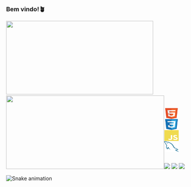 ### Bem vindo!🪴


<div>
  <img  height="200" width="400em" src="https://github-readme-stats.vercel.app/api?username=GuilhemeBorin&show_icons=true&theme=dark&include_all_commits=true&count_private=true"/>
  <img  align="left" height="200" width="430em"  src="https://github-readme-stats.vercel.app/api/top-langs/?username=GuilhemeBorin&layout=compact&langs_count=16&theme=dark"/>
</div>
<br>

<div style="display: inline_block"><br>
  <img align="center" alt="Borin-HTML" height="30" width="40" src="https://raw.githubusercontent.com/devicons/devicon/master/icons/html5/html5-original.svg">
  <img align="center" alt="Borin-CSS" height="30" width="40" src="https://raw.githubusercontent.com/devicons/devicon/master/icons/css3/css3-original.svg">
  <img align="center" alt="Borin-JS" height="30" width="40" src="https://raw.githubusercontent.com/devicons/devicon/master/icons/javascript/javascript-plain.svg">
  <img align="center" alt="Borin-Mysql" height="30" width="40" src= "https://raw.githubusercontent.com/devicons/devicon/master/icons/mysql/mysql-original.svg">
  <br
  <link rel="stylesheet" type='text/css' href="https://cdn.jsdelivr.net/gh/devicons/devicon@latest/devicon.min.css" />

  <link rel="stylesheet" type='text/css' href="https://cdn.jsdelivr.net/gh/devicons/devicon@latest/devicon.min.css" />

</div>

 ##

<div> 
  <a href="https://instagram.com/gborin_" target="_blank"><img src="https://img.shields.io/badge/-Instagram-%23E4405F?style=for-the-badge&logo=instagram&logoColor=white" target="_blank"></a>
  <a href ="mailto:guilhermerbg2004@gmail.com"><img src="https://img.shields.io/badge/-Gmail-%23333?style=for-the-badge&logo=gmail&logoColor=white" target="_blank"></a>
  <a href="https://www.linkedin.com/in/guilherme-borin-galeno-90a940226" target="_blank"><img src="https://img.shields.io/badge/-LinkedIn-%230077B5?style=for-the-badge&logo=linkedin&logoColor=white" target="_blank"></a> 
</div>

![Snake animation](https://github.com/LuigiGF/LuigiGF/blob/output/github-contribution-grid-snake.svg)
